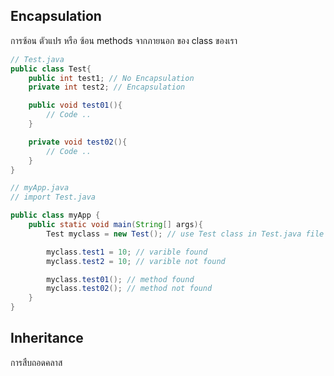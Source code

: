 Encapsulation
-------------
การซ้อน ตัวแปร หรือ ซ้อน methods จากภายนอก ของ class ของเรา
```java
// Test.java
public class Test{
    public int test1; // No Encapsulation
    private int test2; // Encapsulation

    public void test01(){
        // Code ..
    }

    private void test02(){
        // Code ..
    }
}
```
```java
// myApp.java
// import Test.java

public class myApp {
    public static void main(String[] args){
        Test myclass = new Test(); // use Test class in Test.java file 

        myclass.test1 = 10; // varible found
        myclass.test2 = 10; // varible not found

        myclass.test01(); // method found
        myclass.test02(); // method not found
    }
}
```

Inheritance
-----------
การสืบถอดคลาส